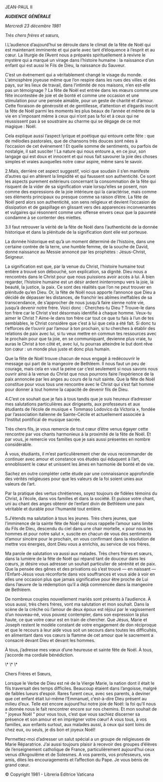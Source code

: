 JEAN-PAUL II

***AUDIENCE*** ***GÉNÉRALE***

*Mercredi 23 décembre 1981*

*Très chers frères et sœurs,*

l.L’audience d’aujourd’hui se déroule dans le climat de la fête de Noël qui est maintenant imminente et qui parle avec tant d’éloquence à l’esprit et au cœur. La liturgie de l’Avent nous a préparés spirituellement à revivre le mystère qui a marqué un virage dans l’histoire humaine : la naissance d’un enfant qui est aussi le Fils de Dieu, la naissance du Sauveur.

C’est un événement qui a véritablement changé le visage du monde. L’atmosphère joyeuse même que l’on respire dans les rues des villes et des pays, sur les lieux de travail, dans l’intimité de nos maisons, n’en est-elle pas un témoignage ? La fête de Noël est entrée dans les mœurs comme une fête incontestée de joie et de bonté et comme une occasion et une stimulation pour une pensée aimable, pour un geste de charité et d’amour. Cette floraison de générosité et de gentillesse, d’attention et d’égards inscrit la fête de Noël parmi les moments les plus beaux de l’année et même de la vie en s’imposant même à ceux qui n’ont pas la foi et à ceux qui ne réussissent pas à se soustraire au charme qui se dégage de ce mot magique : Noël.

Cela explique aussi l’aspect lyrique et poétique qui entoure cette fête : que de mélodies pastorales, que de chansons très douces sont nées à l’occasion de cet événement ! Et quelle somme de sentiments, ou parfois de nostalgie, il sait susciter ! La nature qui nous entoure a, en ce jour, son langage qui est doux et innocent et qui nous fait savourer la joie des choses simples et vraies auxquelles notre cœur aspire, même sans le savoir.

2.Mais, derrière cet aspect suggestif, voici que soudain il s’en manifeste d’autres qui en altèrent la limpidité et qui faussent son authenticité. Ce sont les aspects purement extérieurs concernant la consommation de la fête qui risquent de la vider de sa signification vraie lorsqu’elles se posent, non comme des expressions de la joie intérieure qui la caractérise, mais comme ses éléments principaux ou presque comme sa raison d’être. La fête de Noël perd alors son authenticité, son sens religieux et devient l’occasion de dissipation et de gaspillage en glissant vers des apparences inconvenantes et vulgaires qui résonnent comme une offense envers ceux que la pauvreté condamne à se contenter des miettes.

3.ll faut retrouver la vérité de la fête de Noël dans l’authenticité de la donnée historique et dans la plénitude de la signification dont elle est porteuse.

La donnée historique est qu’à un moment déterminé de l’histoire, dans une certaine contrée de la terre, une humble femme, de la souche de David, donne naissance au Messie annoncé par les prophètes : Jésus-Christ, Seigneur.

La signification est que, par la venue du Christ, l’histoire humaine tout entière a trouvé son débouché, son explication, sa dignité. Dieu nous a rencontrés dans le Christ pour que nous puissions avoir accès à lui. À bien regarder, l’histoire humaine est un désir ardent ininterrompu vers la joie, la beauté, la justice, la paix. Ce sont des réalités que l’on ne peut trouver en plénitude qu’en Dieu. Or, la fête de Noël nous apporte l’annonce que Dieu a décidé de dépasser les distances, de franchir les abîmes ineffables de sa transcendance, de s’approcher de nous jusqu’à faire sienne notre vie, jusqu’à devenir notre frère. Voici donc : Cherches-tu Dieu ? Trouve-le dans ton frère car le Christ s’est désormais identifié à chaque homme. Veux-tu aimer le Christ ? Aime-le dans ton frère car tout ce que tu fais à l’un de tes semblables, le Christ considère que c’est à lui que cela a été fait. Si donc tu t’efforces de t’ouvrir par l’amour à ton prochain, si tu cherches à établir des relations de paix avec lui, si tu veux mettre en commun tes ressources avec le prochain pour que ta joie, en se communiquant, devienne plus vraie, tu auras le Christ à ton côté et, avec lui, tu pourras atteindre le but dont rêve ton cœur : un monde plus juste et donc plus humain.

Que la fête de Noël trouve chacun de nous engagé à redécouvrir le message qui part de la mangeoire de Bethléem. Il nous faut un peu de courage, mais cela en vaut la peine car c’est seulement si nous savons nous ouvrir ainsi à la venue du Christ que nous pourrons faire l’expérience de la paix annoncée par les anges au cours de la nuit sainte. Que la fête de Noël constitue pour vous tous une rencontre avec le Christ qui s’est fait homme pour donner à tout homme la capacité de devenir fils de Dieu.

4.C’est ce souhait que je fais à tous tandis que je suis heureux d’adresser mes salutations particulières aux dirigeants, aux professeurs et aux étudiants de l’école de musique « Tommaso Lodovico da Victoria », fondée par l’association italienne de Sainte-Cécile et actuellement associée à l’Institut pontifical de musique sacrée.

Très chers fils, je vous remercie de tout cœur d’être venus égayer cette rencontre par vos chants harmonieux à la proximité de la fête de Noël. Et par vous, je remercie vos familles que je sais aussi présentes en nombre considérable.

À vous, étudiants, il m’est particulièrement cher de vous recommander de continuer avec amour et constance vos études qui éduquent à l’art, ennoblissent le cœur et unissent les âmes en harmonie de bonté et de vie.

Sachez en outre compléter cette étude par une connaissance approfondie des vérités religieuses pour que les valeurs de la foi soient unies aux valeurs de l’art.

Par la pratique des vertus chrétiennes, soyez toujours de fidèles témoins du Christ, à l’école, dans vos familles et dans la société. Et puisse votre chant, uni au chant des anges obtenir de l’enfant divin de Bethléem une paix véritable et durable pour l’humanité tout entière.

5.J’étends ma salutation à tous les jeunes. Très chers jeunes, que l’imminence de la sainte fête de Noël qui nous rappelle l’amour sans limite du Fils de Dieu, descendu du ciel dans une chair mortelle, « pour nous les hommes et pour notre salut », suscite en chacun de vous des sentiments d’amour sincère pour le prochain, en vous confirmant dans la résolution de mettre vos énergies, dont Dieu vous a enrichis, au service de vos frères.

Ma parole de salutation va aussi aux malades. Très chers frères et sœurs, dans la lumière de la fête de Noël qui répand tant de douceur dans les cœurs, je désire vous adresser un souhait particulier de sérénité et de paix. Que la pensée des gênes et des privations où s’est trouvé — en naissant — l’Enfant-Jésus vous réconforte dans vos souffrances et vous aide à voir en elles une occasion plus que jamais significative pour être proche de Lui dans l’œuvre de la rédemption qu’il a déjà commencée dans la mangeoire de Bethléem.

De nombreux couples nouvellement mariés sont présents à l’audience. À vous aussi, très chers frères, vont ma salutation et mon souhait. Dans la scène de la crèche où l’amour de deux époux est réjoui par le vagissement d’un nouveau-né, vous pouvez contempler, dans son expression la plus haute, ce que votre cœur est en train de chercher. Que Jésus, Marie et Joseph restent le modèle constant de votre engagement de don réciproque et que le recours à leur aide vous soit un secours dans toutes les difficultés, en alimentant dans vos cœurs la flamme de cet amour que le sacrement a consacré devant Dieu et devant les hommes.

À tous, j’adresse mes vœux d’une heureuse et sainte fête de Noël. À tous, j’accorde ma cordiale bénédiction.

\\* \\* \\*

Chers Frères et Sœurs,

Lorsque le Verbe de Dieu est né de la Vierge Marie, la nation dont il était le fils traversait des temps difficiles. Beaucoup étaient dans l’angoisse, malgré de faibles lueurs d’espoir. Rares furent ceux, avec ses parents, à deviner que cet enfant était lui-même l’Emmanuel, c’est-à-dire Dieu présent au milieu d’eux. Telle est encore aujourd’hui notre joie de Noël: la foi qu’Il nous a donnée nous le fait rencontrer encore sur nos chemins. Et mon souhait de " joyeux Noël " pour vous tous, c’est que vous sachiez discerner sa présence et son amour et en imprégner votre cœur! A vous tous, à vos familles, aux enfants surtout, aux malades aussi, à ceux qui sont loins de chez eux, ou seuls, je dis bon et joyeux Noël!

Permettez-moi d’adresser un salut spécial a un groupe de religieuses de Marie Réparatrice. J’ai aussi toujours plaisir à recevoir des groupes d’élèves de l’enseignement catholique de France, particulièrement aujourd’hui ceux venus d’Angoulême et de Solesmes. A vos parents, vos professeurs, vos amis, dites les encouragements et l’affection du Pape. Je vous bénis de grand cœur.

© Copyright 1981 - Libreria Editrice Vaticana